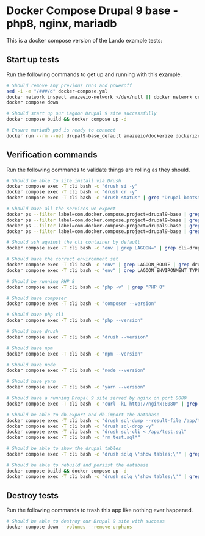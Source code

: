 Docker Compose Drupal 9 base - php8, nginx, mariadb
===================================================

This is a docker compose version of the Lando example tests:

Start up tests
--------------

Run the following commands to get up and running with this example.

```bash
# Should remove any previous runs and poweroff
sed -i -e "/###/d" docker-compose.yml
docker network inspect amazeeio-network >/dev/null || docker network create amazeeio-network
docker compose down

# Should start up our Lagoon Drupal 9 site successfully
docker compose build && docker compose up -d

# Ensure mariadb pod is ready to connect
docker run --rm --net drupal9-base_default amazeeio/dockerize dockerize -wait tcp://mariadb:3306 -timeout 1m
```

Verification commands
---------------------

Run the following commands to validate things are rolling as they should.

```bash
# Should be able to site install via Drush
docker compose exec -T cli bash -c "drush si -y"
docker compose exec -T cli bash -c "drush cr -y"
docker compose exec -T cli bash -c "drush status" | grep "Drupal bootstrap" | grep "Successful"

# Should have all the services we expect
docker ps --filter label=com.docker.compose.project=drupal9-base | grep Up | grep drupal9-base-nginx-1
docker ps --filter label=com.docker.compose.project=drupal9-base | grep Up | grep drupal9-base-mariadb-1
docker ps --filter label=com.docker.compose.project=drupal9-base | grep Up | grep drupal9-base-php-1
docker ps --filter label=com.docker.compose.project=drupal9-base | grep Up | grep drupal9-base-cli-1

# Should ssh against the cli container by default
docker compose exec -T cli bash -c "env | grep LAGOON=" | grep cli-drupal

# Should have the correct environment set
docker compose exec -T cli bash -c "env" | grep LAGOON_ROUTE | grep drupal9-base.docker.amazee.io
docker compose exec -T cli bash -c "env" | grep LAGOON_ENVIRONMENT_TYPE | grep development

# Should be running PHP 8
docker compose exec -T cli bash -c "php -v" | grep "PHP 8"

# Should have composer
docker compose exec -T cli bash -c "composer --version"

# Should have php cli
docker compose exec -T cli bash -c "php --version"

# Should have drush
docker compose exec -T cli bash -c "drush --version"

# Should have npm
docker compose exec -T cli bash -c "npm --version"

# Should have node
docker compose exec -T cli bash -c "node --version"

# Should have yarn
docker compose exec -T cli bash -c "yarn --version"

# Should have a running Drupal 9 site served by nginx on port 8080
docker compose exec -T cli bash -c "curl -kL http://nginx:8080" | grep "Drush Site-Install"

# Should be able to db-export and db-import the database
docker compose exec -T cli bash -c "drush sql-dump --result-file /app/test.sql"
docker compose exec -T cli bash -c "drush sql-drop -y"
docker compose exec -T cli bash -c "drush sql-cli < /app/test.sql"
docker compose exec -T cli bash -c "rm test.sql*"

# Should be able to show the drupal tables
docker compose exec -T cli bash -c "drush sqlq \'show tables;\'" | grep users

# Should be able to rebuild and persist the database
docker compose build && docker compose up -d
docker compose exec -T cli bash -c "drush sqlq \'show tables;\'" | grep users
```

Destroy tests
-------------

Run the following commands to trash this app like nothing ever happened.

```bash
# Should be able to destroy our Drupal 9 site with success
docker compose down --volumes --remove-orphans
```
